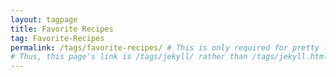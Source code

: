 ```yaml
---
layout: tagpage
title: Favorite Recipes
tag: Favorite-Recipes
permalink: /tags/favorite-recipes/ # This is only required for pretty links.
# Thus, this page's link is /tags/jekyll/ rather than /tags/jekyll.html
---
```

